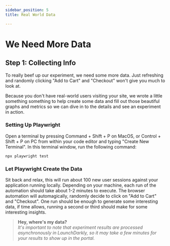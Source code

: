 ```yaml
---
sidebar_position: 5
title: Real World Data

---
```


# We Need More Data

## Step 1: Collecting Info
To really beef up our experiment, we need some more data. Just refreshing and randomly clicking "Add to Cart" and "Checkout" won't give you much to look at. 

Because you don't have real-world users visiting your site, we wrote a little something something to help create some data and fill out those beautiful graphs and metrics so we can dive in to the details and see an experiment in action.

### Setting Up Playwright 
Open a terminal by pressing Command + Shift + P on MacOS, or Control + Shift + P on PC from within your code editor and typing "Create New Terminal". In this terminal window, run the following command:

```shell
npx playwright test
```

### Let Playwright Create the Data 
Sit back and relax, this will run about 100 new user sessions against your application running locally. Depending on your machine, each run of the automation should take about 1-2 minutes to execute. The browser automation will automagically, randomly decide to click on "Add to Cart" and "Checkout". One run should be enough to generate some interesting data, if time allows, running a second or third should make for some interesting insights.

> **Hey, where's my data?**   
> _It's important to note that experiment results are processed asynchronously in LaunchDarkly, so it may take a few minutes for your results to show up in the portal._



